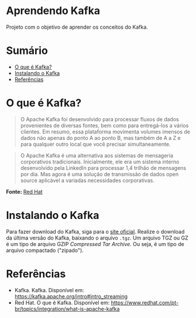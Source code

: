 # Aprendendo Kafka
Projeto com o objetivo de aprender os conceitos do Kafka.

# Sumário
- [O que é Kafka?](#o-que-é-kafka)
- [Instalando o Kafka](#instalando-o-kafka)
- [Referências](#referências)

# O que é Kafka?
> O Apache Kafka foi desenvolvido para processar fluxos de dados provenientes de diversas fontes, bem como para entregá-los a vários clientes. Em resumo, essa plataforma movimenta volumes imensos de dados não apenas do ponto A ao ponto B, mas também de A a Z e para qualquer outro local que você precisar simultaneamente.

> O Apache Kafka é uma alternativa aos sistemas de mensageria corporativos tradicionais. Inicialmente, ele era um sistema interno desenvolvido pela LinkedIn para processar 1,4 trilhão de mensagens por dia. Mas agora é uma solução de transmissão de dados open source aplicável a variadas necessidades corporativas.

**Fonte:** [Red Hat](https://www.redhat.com/pt-br/topics/integration/what-is-apache-kafka)

# Instalando o Kafka
Para fazer download do Kafka, siga para o [site oficial](https://kafka.apache.org/downloads). Realize o download da última versão do Kafka, baixando o arquivo `.tgz`. Um arquivo TGZ ou GZ é um tipo de arquivo GZIP *Compressed Tar Archive*. Ou seja, é um tipo de arquivo compactado ("zipado").

# Referências
- Kafka. Kafka. Disponível em: https://kafka.apache.org/intro#intro_streaming
- Red Hat. O que é Kafka. Disponível em: https://www.redhat.com/pt-br/topics/integration/what-is-apache-kafka